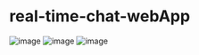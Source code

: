 # real-time-chat-webApp
![image](https://github.com/amarupd/real-time-chat-webApp/assets/61179952/8a15b25c-930a-45a1-8f95-65fc792b263a)
![image](https://github.com/amarupd/real-time-chat-webApp/assets/61179952/51eb4470-c808-4caa-92e3-aa95a00d8852)
![image](https://github.com/amarupd/real-time-chat-webApp/assets/61179952/9fc82333-60e9-4dcc-b683-2691eff8db07)

